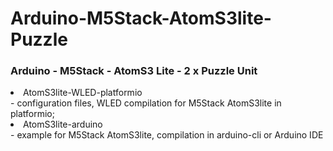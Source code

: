 # Arduino-M5Stack-AtomS3lite-Puzzle

### Arduino - M5Stack - AtomS3 Lite - 2 x Puzzle Unit

<li>AtomS3lite-WLED-platformio</li> - configuration files, WLED compilation for M5Stack AtomS3lite in platformio;
<li>AtomS3lite-arduino</li> - example for M5Stack AtomS3lite, compilation in arduino-cli or Arduino IDE
